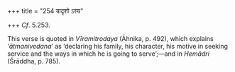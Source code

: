 +++
title = "254 यादृशो ऽस्य"

+++
*Cf*. 5.253.

This verse is quoted in *Vīramitrodaya* (Āhnika, p. 492), which explains
‘*ātmanivedana*’ as ‘declaring his family, his character, his motive in
seeking service and the ways in which he is going to serve’;—and in
*Hemādri* (Śrāddha, p. 785).
